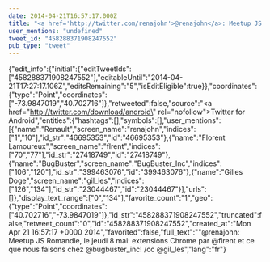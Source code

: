 ```yaml
---
date: 2014-04-21T16:57:17.000Z
title: "<a href='http://twitter.com/renajohn'>@renajohn</a>: Meetup JS Romandie, le jeudi 8 mai: extensions Chrome par <a href='http://twitter.com/flrent'>@flrent</a> et ce que nous faisons chez <a href='http://twitter.com/bugbuster_inc'>@bugbuster_inc</a>! /cc <a href='http://twitter.com/gil_les'>@gil_les</a>″"
user_mentions: "undefined"
tweet_id: "458288371908247552"
pub_type: "tweet"
---
```

{"edit_info":{"initial":{"editTweetIds":["458288371908247552"],"editableUntil":"2014-04-21T17:27:17.106Z","editsRemaining":"5","isEditEligible":true}},"coordinates":{"type":"Point","coordinates":["-73.9847019","40.702716"]},"retweeted":false,"source":"<a href=\"http://twitter.com/download/android\" rel=\"nofollow\">Twitter for Android</a>","entities":{"hashtags":[],"symbols":[],"user_mentions":[{"name":"Renault","screen_name":"renajohn","indices":["1","10"],"id_str":"46695353","id":"46695353"},{"name":"Florent Lamoureux","screen_name":"flrent","indices":["70","77"],"id_str":"27418749","id":"27418749"},{"name":"BugBuster","screen_name":"BugBuster_Inc","indices":["106","120"],"id_str":"399463076","id":"399463076"},{"name":"Gilles Doge","screen_name":"gil_les","indices":["126","134"],"id_str":"23044467","id":"23044467"}],"urls":[]},"display_text_range":["0","134"],"favorite_count":"1","geo":{"type":"Point","coordinates":["40.702716","-73.9847019"]},"id_str":"458288371908247552","truncated":false,"retweet_count":"0","id":"458288371908247552","created_at":"Mon Apr 21 16:57:17 +0000 2014","favorited":false,"full_text":"\"@renajohn: Meetup JS Romandie, le jeudi 8 mai: extensions Chrome par @flrent et ce que nous faisons chez @bugbuster_inc! /cc @gil_les","lang":"fr"}
